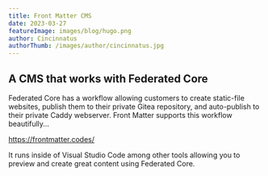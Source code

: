 ```yaml
---
title: Front Matter CMS
date: 2023-03-27
featureImage: images/blog/hugo.png
author: Cincinnatus
authorThumb: /images/author/cincinnatus.jpg
---
```


## A CMS that works with Federated Core

Federated Core has a workflow allowing customers to create static-file websites, publish them to their private Gitea repository, and auto-publish to their private Caddy webserver. Front Matter supports this workflow beautifully...

https://frontmatter.codes/

It runs inside of Visual Studio Code among other tools allowing you to preview and create great content using Federated Core.